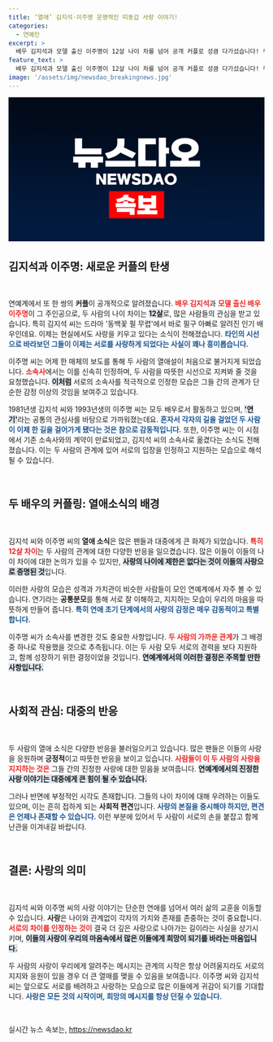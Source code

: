 ```yaml
---
title: ‘열애’ 김지석·이주명 운명적인 띠동갑 사랑 이야기!
categories:
  - 연예인
excerpt: >
  배우 김지석과 모델 출신 이주명이 12살 나이 차를 넘어 공개 커플로 성큼 다가섰습니다! 두 사람의 열애설이 불거지자 소속사는 즉각 이를 인정하며 따뜻한 시선 부탁. 궁금한 이야기, 지금 확인해보세요!
feature_text: >
  배우 김지석과 모델 출신 이주명이 12살 나이 차를 넘어 공개 커플로 성큼 다가섰습니다! 두 사람의 열애설이 불거지자 소속사는 즉각 이를 인정하며 따뜻한 시선 부탁. 궁금한 이야기, 지금 확인해보세요!
image: '/assets/img/newsdao_breakingnews.jpg'
---
```


<p><img src="/assets/img/newsdao_breakingnews.jpg" alt="koreaapp 속보" /></p>

<h2 data-ke-size="size26">김지석과 이주명: 새로운 커플의 탄생</h2>

<p data-ke-size="size16">&nbsp;</p>

<p>연예계에서 또 한 쌍의 <b>커플</b>이 공개적으로 알려졌습니다. <b><span style="color: #ee2323;">배우 김지석</span></b>과 <b><span style="color: #ee2323;">모델 출신 배우 이주명</span></b>이 그 주인공으로, 두 사람의 나이 차이는 <b><span style="background-color: #21538527;">12살</span></b>로, 많은 사람들의 관심을 받고 있습니다. 특히 김지석 씨는 드라마 '동백꽃 필 무렵'에서 바로 필구 아빠로 알려진 인기 배우인데요. 이제는 현실에서도 사랑을 키우고 있다는 소식이 전해졌습니다. <b><span style="color: #1a5490;">타인의 시선으로 바라보던 그들이 이제는 서로를 사랑하게 되었다는 사실이 꽤나 흥미롭습니다.</span></b></p>

<p>이주명 씨는 어제 한 매체의 보도를 통해 두 사람의 열애설이 처음으로 불거지게 되었습니다. <b><span style="color: #ee2323;">소속사</span></b>에서는 이를 신속히 인정하며, 두 사람을 따뜻한 시선으로 지켜봐 줄 것을 요청했습니다. <b><span style="background-color: #21538527;">이처럼</span></b> 서로의 소속사를 적극적으로 인정한 모습은 그들 간의 관계가 단순한 감정 이상의 것임을 보여주고 있습니다. </p>

<p>1981년생 김지석 씨와 1993년생의 이주명 씨는 모두 배우로서 활동하고 있으며, <b><span style="background-color: #21538527;">'연기'</span></b>라는 공통의 관심사를 바탕으로 가까워졌는데요. <b><span style="color: #1a5490;">혼자서 각자의 길을 걸었던 두 사람이 이제 한 길을 걸어가게 됐다는 것은 참으로 감동적입니다.</span></b> 또한, 이주명 씨는 이 시점에서 기존 소속사와의 계약이 만료되었고, 김지석 씨의 소속사로 옮겼다는 소식도 전해졌습니다. 이는 두 사람의 관계에 있어 서로의 입장을 인정하고 지원하는 모습으로 해석될 수 있습니다. </p>

<p data-ke-size="size16">&nbsp;</p>

<h2 data-ke-size="size26">두 배우의 커플링: 열애소식의 배경</h2>

<p data-ke-size="size16">&nbsp;</p>

<p>김지석 씨와 이주명 씨의 <b>열애 소식</b>은 많은 팬들과 대중에게 큰 화제가 되었습니다. <b><span style="color: #ee2323;">특히 12살 차이</span></b>는 두 사람의 관계에 대한 다양한 반응을 일으켰습니다. 많은 이들이 이들의 나이 차이에 대한 논의가 있을 수 있지만, <b><span style="background-color: #21538527;">사랑의 나이에 제한은 없다는 것이 이들의 사랑으로 증명된 것</span></b>입니다. </p>

<p>이러한 사랑의 모습은 성격과 가치관이 비슷한 사람들이 모인 연예계에서 자주 볼 수 있습니다. 연기라는 <b>공통분모</b>를 통해 서로 잘 이해하고, 지지하는 모습이 우리의 마음을 따뜻하게 만들어 줍니다. <b><span style="color: #1a5490;">특히 연애 초기 단계에서의 사랑의 감정은 매우 감동적이고 특별합니다.</span></b> </p>

<p>이주명 씨가 소속사를 변경한 것도 중요한 사항입니다. <b><span style="color: #ee2323;">두 사람의 가까운 관계</span></b>가 그 배경 중 하나로 작용했을 것으로 추측됩니다. 이는 두 사람 모두 서로의 경력을 보다 지원하고, 함께 성장하기 위한 결정이었을 것입니다. <b><span style="background-color: #21538527;">연예계에서의 이러한 결정은 주목할 만한 사항입니다.</span></b> </p>

<p data-ke-size="size16">&nbsp;</p>

<h2 data-ke-size="size26">사회적 관심: 대중의 반응</h2>

<p data-ke-size="size16">&nbsp;</p>

<p>두 사람의 열애 소식은 다양한 반응을 불러일으키고 있습니다. 많은 팬들은 이들의 사랑을 응원하며 <b>긍정적</b>이고 따뜻한 반응을 보이고 있습니다. <b><span style="color: #ee2323;">사람들이 이 두 사람의 사랑을 지지하는 것은</span></b> 그들 간의 진정한 사랑에 대한 믿음을 보여줍니다. <b><span style="background-color: #21538527;">연예계에서의 진정한 사랑 이야기는 대중에게 큰 힘이 될 수 있습니다.</span></b> </p>

<p>그러나 반면에 부정적인 시각도 존재합니다. 그들의 나이 차이에 대해 우려하는 이들도 있으며, 이는 흔히 접하게 되는 <b>사회적 편견</b>입니다. <b><span style="color: #1a5490;">사랑의 본질을 중시해야 하지만, 편견은 언제나 존재할 수 있습니다.</span></b> 이런 부분에 있어서 두 사람이 서로의 손을 붙잡고 함께 난관을 이겨내길 바랍니다. </p>

<p data-ke-size="size16">&nbsp;</p>

<h2 data-ke-size="size26">결론: 사랑의 의미</h2>

<p data-ke-size="size16">&nbsp;</p>

<p>김지석 씨와 이주명 씨의 사랑 이야기는 단순한 연애를 넘어서 여러 삶의 교훈을 이동할 수 있습니다. <b>사랑</b>은 나이와 관계없이 각자의 가치와 존재를 존중하는 것이 중요합니다. <b><span style="color: #ee2323;">서로의 차이를 인정하는 것이</span></b> 결국 더 깊은 사랑으로 나아가는 길이라는 사실을 상기시키며, <b><span style="background-color: #21538527;">이들의 사랑이 우리의 마음속에서 많은 이들에게 희망이 되기를 바라는 마음입니다.</span></b></p>

<p>두 사람의 사랑이 우리에게 알려주는 메시지는 관계의 시작은 항상 어려울지라도 서로의 지지와 응원이 있을 경우 더 큰 열매를 맺을 수 있음을 보여줍니다. 이주명 씨와 김지석 씨는 앞으로도 서로를 배려하고 사랑하는 모습으로 많은 이들에게 귀감이 되기를 기대합니다. <b><span style="color: #1a5490;">사랑은 모든 것의 시작이며, 희망의 메시지를 항상 던질 수 있습니다.</span></b></p>

<p data-ke-size="size16">&nbsp;</p>
실시간 뉴스 속보는, <a href="https://newsdao.kr" rel="dofollow">https://newsdao.kr</a>


